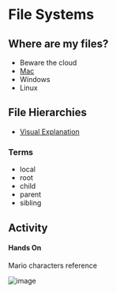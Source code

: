 # File Systems

## Where are my files?

- Beware the cloud
- [Mac](https://vimeo.com/manage/videos/991764220/4e2c2c8003)
- Windows
- Linux

## File Hierarchies

- [Visual Explanation](https://github.com/allegheny-college-cmpsc-100-spring-2024/slides/blob/main/command-line-files/06_fileSytems.md)

### Terms

- local
- root
- child
- parent
- sibling

## Activity

#### Hands On

Mario characters reference

![image](https://github.com/user-attachments/assets/ed639bf7-be76-40ed-9290-f6c9444565f4)

